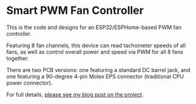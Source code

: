 # Smart PWM Fan Controller

This is the code and designs for an ESP32/ESPHome-based PWM fan controller.

Featuring 8 fan channels, this device can read tachometer speeds of all fans, as well as control overall power and speed via PWM for all 8 fans together.

There are two PCB versions: one featuring a standard DC barrel jack, and one featuring a 90-degree 4-pin Molex EPS connector (traditional CPU power connector).

For full details, [please see my blog post on the project](https://www.boniface.me/posts/smart-pwm-fan-controller).
